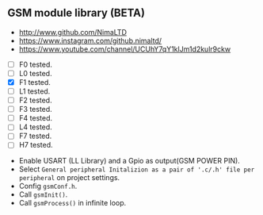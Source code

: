 ## GSM module library (BETA)

* http://www.github.com/NimaLTD   
* https://www.instagram.com/github.nimaltd/   
* https://www.youtube.com/channel/UCUhY7qY1klJm1d2kulr9ckw   

* [ ] F0 tested.
* [ ] L0 tested.
* [x] F1 tested.
* [ ] L1 tested.
* [ ] F2 tested.
* [ ] F3 tested.
* [ ] F4 tested.
* [ ] L4 tested.
* [ ] F7 tested.
* [ ] H7 tested.

* Enable USART (LL Library) and a Gpio as output(GSM POWER PIN).
* Select `General peripheral Initalizion as a pair of '.c/.h' file per peripheral` on project settings.
* Config `gsmConf.h`.
* Call `gsmInit()`. 
* Call `gsmProcess()` in infinite loop.




